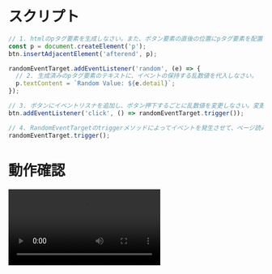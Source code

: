 # スクリプト

```js
// 1. htmlのpタグ要素を生成しなさい。また、ボタン要素の直後の位置にpタグ要素を配置しなさい。
const p = document.createElement('p');
btn.insertAdjacentElement('afterend', p);

randomEventTarget.addEventListener('random', (e) => {
  // 2. 生成済みのpタグ要素のテキストに、イベントの保持する乱数値を代入しなさい。
  p.textContent = `Random Value: ${e.detail}`;
});

// 3. ボタンにイベントリスナを追加し、ボタン押下するごとに乱数値を変更しなさい。変更にはRandomEventTargetのtriggerメソッドを利用しなさい。
btn.addEventListener('click', () => randomEventTarget.trigger());

// 4. RandomEventTargetのtriggerメソッドによってイベントを発生させて、ページ読み込み時に乱数値を表示しなさい。
randomEventTarget.trigger();
```

# 動作確認

<video controls src="20250923-0714-19.7779063.mp4" title="Title"></video>
